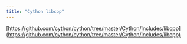 ```yaml
---
title: "Cython libcpp"
---
```


[https://github.com/cython/cython/tree/master/Cython/Includes/libcpp](https://github.com/cython/cython/tree/master/Cython/Includes/libcpp)


